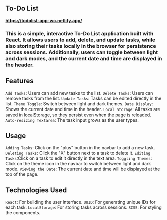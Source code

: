 ## To-Do List

**https://todolist-app-wc.netlify.app/**

### This is a simple, interactive To-Do List application built with React. It allows users to add, delete, and update tasks, while also storing their tasks locally in the browser for persistence across sessions. Additionally, users can toggle between light and dark modes, and the current date and time are displayed in the header.

## **Features**
`Add Tasks`: Users can add new tasks to the list.
`Delete Tasks`: Users can remove tasks from the list.
`Update Tasks`: Tasks can be edited directly in the list.
`Theme Toggle`: Switch between light and dark themes.
`Date Display`: Shows the current date and time in the header.
`Local Storage`: All tasks are saved in localStorage, so they persist even when the page is reloaded.
`Auto-resizing Textarea`: The task input grows as the user types.

## **Usage**
`Adding Tasks`: Click on the "plus" button in the navbar to add a new task.
`Deleting Tasks`: Click the "X" button next to a task to delete it.
`Editing Tasks`:Click on a task to edit it directly in the text area.
`Toggling Themes`: Click on the theme icon in the navbar to switch between light and dark mode.
`Viewing the Date`: The current date and time will be displayed at the top of the page.

## **Technologies Used**
`React`: For building the user interface.
`UUID`: For generating unique IDs for each task.
`LocalStorage`: For storing tasks across sessions.
`SCSS`: For styling the components.
